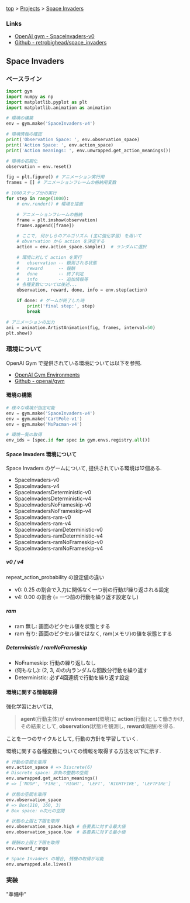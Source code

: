 <!-- パンくずリスト -->
[top](../index.md) > [Projects](../index.md) > [Space Invaders](./about_space_invaders.md)

### Links

- [OpenAI gym - SpaceInvaders-v0](https://gym.openai.com/envs/SpaceInvaders-v0/)
- [Github - retrobighead/space_invaders](https://github.com/retrobighead/space_invaders)

## Space Invaders



### ベースライン

```python
import gym
import numpy as np
import matplotlib.pyplot as plt
import matplotlib.animation as animation

# 環境の構築
env = gym.make('SpaceInvaders-v4')

# 環境情報の確認
print('Observation Space: ', env.observation_space)
print('Action Space: ', env.action_space)
print('Action meanings: ', env.unwrapped.get_action_meanings())

# 環境の初期化
observation = env.reset()

fig = plt.figure() # アニメーション実行用
frames = [] # アニメーションフレームの格納用変数

# 1000ステップ分の実行
for step in range(1000):
    # env.render() # 環境を描画

    # アニメーションフレームの格納
    frame = plt.imshow(observation)
    frames.append([frame])

    # ここで, 何かしらのアルゴリズム (主に強化学習) を用いて
    # obvervation から action を決定する
    action = env.action_space.sample()  # ランダムに選択

    # 環境に対して action を実行
    #   observation -- 観測される状態
    #   reward      -- 報酬
    #   done        -- 終了判定
    #   info        -- 追加情報等
    # 各種変数については後述...
    observation, reward, done, info = env.step(action)

    if done: # ゲームが終了した時
        print('final step:', step)
        break

# アニメーションの出力
ani = animation.ArtistAnimation(fig, frames, interval=50)
plt.show()
```

### 環境について

OpenAI Gym で提供されている環境については以下を参照.

- [OpenAI Gym Environments](https://gym.openai.com/envs/#atari)
- [Github - openai/gym](https://github.com/openai/gym/blob/master/docs/environments.md#third-party-environments)

#### 環境の構築

```python
# 様々な環境が指定可能
env = gym.make('SpaceInvaders-v4')
env = gym.make('CartPole-v1')
env = gym.make('MsPacman-v4')

# 環境一覧の取得
env_ids = [spec.id for spec in gym.envs.registry.all()]
```

#### Space Invaders 環境について

Space Invaders のゲームについて, 提供されている環境は12個ある.

- SpaceInvaders-v0
- SpaceInvaders-v4
- SpaceInvadersDeterministic-v0
- SpaceInvadersDeterministic-v4
- SpaceInvadersNoFrameskip-v0
- SpaceInvadersNoFrameskip-v4
- SpaceInvaders-ram-v0
- SpaceInvaders-ram-v4
- SpaceInvaders-ramDeterministic-v0
- SpaceInvaders-ramDeterministic-v4
- SpaceInvaders-ramNoFrameskip-v0
- SpaceInvaders-ramNoFrameskip-v4

##### v0 / v4

repeat_action_probability の設定値の違い

- v0: 0.25 の割合で入力に関係なく一つ前の行動が繰り返される設定
- v4: 0.00 の割合 (= 一つ前の行動を繰り返す設定なし)

##### ram

- ram 無し: 画面のピクセル値を状態とする
- ram 有り: 画面のピクセル値ではなく, ram(メモリ)の値を状態とする

##### Deterministic / ramNoFrameskip

- NoFrameskip: 行動の繰り返しなし
- (何もなし): (2, 3, 4)の内ランダムな回数分行動を繰り返す
- Deterministic: 必ず4回連続で行動を繰り返す設定

#### 環境に関する情報取得

強化学習においては,
> **agent**(行動主体)が **environment**(環境)に **action**(行動)として働きかけ, その結果として, **observation**(状態)を観測し, **reward**(報酬)を得る.

ことを一つのサイクルとして, 行動の方針を学習していく.

環境に関する各種変数についての情報を取得する方法を以下に示す.

```python
# 行動の空間を取得
env.action_space # => Discrete(6)
# Discrete space: 非負の整数の空間
env.unwrapped.get_action_meanings()
# => ['NOOP', 'FIRE', 'RIGHT', 'LEFT', 'RIGHTFIRE', 'LEFTFIRE']

# 状態の空間を取得
env.observation_space
# => Box(210, 160, 3)
# Box space: n次元の空間

# 状態の上限と下限を取得
env.observation_space.high # 各要素に対する最大値
env.observation_space.low  # 各要素に対する最小値

# 報酬の上限と下限を取得
env.reward_range

# Space Invaders の場合, 残機の取得が可能
env.unwrapped.ale.lives()
```

### 実装

"準備中"
